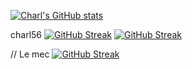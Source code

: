 [![Charl's GitHub stats](https://github-readme-stats.vercel.app/api?username=charl56)](https://github.com/anuraghazra/github-readme-stats)

charl56
[![GitHub Streak](https://github-readme-streak-stats.herokuapp.com/?user=charl56)](https://git.io/streak-stats)
[![GitHub Streak](https://streak-stats.demolab.com/?user=charl56&theme=dark)](https://git.io/streak-stats)

// Le mec
[![GitHub Streak](https://streak-stats.demolab.com/?user=DenverCoder1&theme=dark)](https://git.io/streak-stats)
